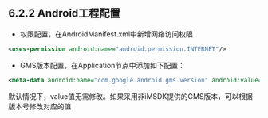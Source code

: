 ## 6.2.2 Android工程配置

* 权限配置，在AndroidManifest.xml中新增网络访问权限

 ```xml
 <uses-permission android:name="android.permission.INTERNET"/>
 ```

* GMS版本配置，在Application节点中添加如下配置：

 ```xml
 <meta-data android:name="com.google.android.gms.version" android:value="@integer/google_play_services_version" />
 ```

 默认情况下，value值无需修改。如果采用非iMSDK提供的GMS版本，可以根据版本号修改对应的值
